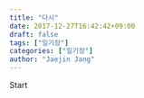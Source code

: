 ```yaml
---
title: "다시"
date: 2017-12-27T16:42:42+09:00
draft: false
tags: ["일기장"]
categories: ["일기장"]
author: "Jaejin Jang"
---
```


Start
